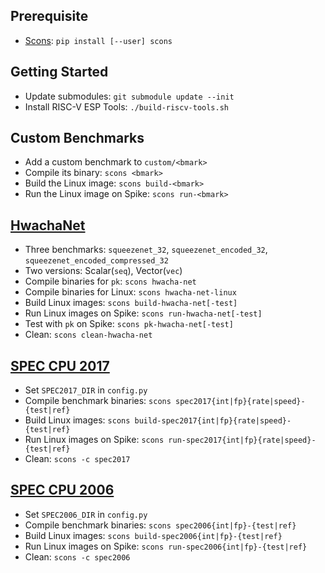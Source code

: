 ## Prerequisite

* [Scons](https://scons.org): `pip install [--user] scons`

## Getting Started

* Update submodules: `git submodule update --init`
* Install RISC-V ESP Tools: `./build-riscv-tools.sh`

## Custom Benchmarks

* Add a custom benchmark to `custom/<bmark>`
* Compile its binary: `scons <bmark>`
* Build the Linux image: `scons build-<bmark>`
* Run the Linux image on Spike: `scons run-<bmark>`

## [HwachaNet](https://github.com/ucb-bar/hwacha-net)

* Three benchmarks: `squeezenet_32`, `squeezenet_encoded_32`, `squeezenet_encoded_compressed_32`
* Two versions: Scalar(`seq`), Vector(`vec`)
* Compile binaries for `pk`: `scons hwacha-net`
* Compile binaries for Linux: `scons hwacha-net-linux`
* Build Linux images: `scons build-hwacha-net[-test]`
* Run Linux images on Spike: `scons run-hwacha-net[-test]`
* Test with `pk` on Spike: `scons pk-hwacha-net[-test]`
* Clean: `scons clean-hwacha-net`

## [SPEC CPU 2017](https://www.spec.org/cpu2017/)

* Set `SPEC2017_DIR` in `config.py`
* Compile benchmark binaries: `scons spec2017{int|fp}{rate|speed}-{test|ref}`
* Build Linux images: `scons build-spec2017{int|fp}{rate|speed}-{test|ref}`
* Run Linux images on Spike: `scons run-spec2017{int|fp}{rate|speed}-{test|ref}`
* Clean: `scons -c spec2017`

## [SPEC CPU 2006](https://www.spec.org/cpu2006/)

* Set `SPEC2006_DIR` in `config.py`
* Compile benchmark binaries: `scons spec2006{int|fp}-{test|ref}`
* Build Linux images: `scons build-spec2006{int|fp}-{test|ref}`
* Run Linux images on Spike: `scons run-spec2006{int|fp}-{test|ref}`
* Clean: `scons -c spec2006`
